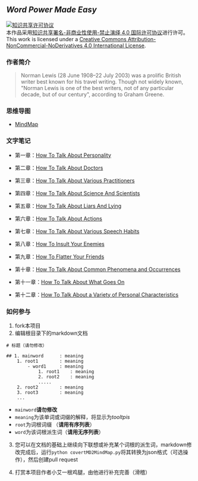 ## *Word Power Made Easy*


<a rel="license" href="http://creativecommons.org/licenses/by-nc-nd/4.0/"><img alt="知识共享许可协议" style="border-width:0" src="https://i.creativecommons.org/l/by-nc-nd/4.0/88x31.png" /></a><br />本作品采用<a rel="license" href="http://creativecommons.org/licenses/by-nc-nd/4.0/">知识共享署名-非商业性使用-禁止演绎 4.0 国际许可协议</a>进行许可。
<br />This work is licensed under a <a rel="license" href="http://creativecommons.org/licenses/by-nc-nd/4.0/">Creative Commons Attribution-NonCommercial-NoDerivatives 4.0 International License</a>.

### 作者简介

>Norman Lewis (28 June 1908–22 July 2003) was a prolific British writer best known for his travel writing. Though not widely known, "Norman Lewis is one of the best writers, not of any particular decade, but of our century", according to Graham Greene.

### 思维导图

- [MindMap](https://hanxiaomax.github.io/WordPowerMadeEasy/)

### 文字笔记

- 第一章：[How To Talk About Personality](https://github.com/hanxiaomax/WordPowerMadeEasy/blob/master/How_to_talk_about_personality.md)


- 第二章：[How To Talk About Doctors](https://github.com/hanxiaomax/WordPowerMadeEasy/blob/master/How_to_talk_about_doctors.md)

- 第三章：[How To Talk About Various Practitioners](https://github.com/hanxiaomax/WordPowerMadeEasy/blob/master/How_to_talk_about_various_practitioners.md)

- 第四章：[How To Talk About Science And Scientists](https://github.com/hanxiaomax/WordPowerMadeEasy/blob/master/How_to_talk_about_science_and_scientist.md)

- 第五章：[How To Talk About Liars And Lying](https://github.com/hanxiaomax/WordPowerMadeEasy/blob/master/How_to_talk_about_liars_and_lying.md)

- 第六章：[How To Talk About Actions](https://github.com/hanxiaomax/WordPowerMadeEasy/blob/master/How_to_talk_about_actions.md)

- 第七章：[How To Talk About Various Speech Habits](https://github.com/hanxiaomax/WordPowerMadeEasy/blob/master/How_to_talk_about_various_speech_habits.md)

- 第八章：[How To Insult Your Enemies](https://github.com/hanxiaomax/WordPowerMadeEasy/blob/master/How_to_insult_your_enemies.md)

- 第九章：[How To Flatter Your Friends](https://github.com/hanxiaomax/WordPowerMadeEasy/blob/master/How_to_flatter_your_friends.md)

- 第十章：[How To Talk About Common Phenomena and Occurrences](https://github.com/hanxiaomax/WordPowerMadeEasy/blob/master/How_to_talk_about_common_phenomena_and_occurrences.md)

- 第十一章：[How To Talk About What Goes On](https://github.com/hanxiaomax/WordPowerMadeEasy/blob/master/how_to_talk_about_what_goes_on.md)

- 第十二章：[How To Talk About a Variety of Personal Characteristics](https://github.com/hanxiaomax/WordPowerMadeEasy/blob/master/How_to_talk_about_a_variety_of_personal_characteristics.md)



### 如何参与

1. fork本项目
2. 编辑根目录下的markdown文档

```
# 标题（请勿修改）

## 1. mainword      : meaning
    1. root1        : meaning
        - word1     : meaning
            1. root1    : meaning  
            2. root2    : meaning
            .....
    2. root2        : meaning
    3. root3        : meaning
    ...    
```

- `mainword`**请勿修改**
- `meaning`为该单词或词缀的解释，将显示为*tooltpis*
- `root`为词根词缀 （**请用有序列表**）
- `word`为该词根派生词（**请用无序列表**）

3. 您可以在文档的基础上继续向下联想或补充某个词根的派生词，markdown修改完成后，运行`python covertMD2MindMap.py`将其转换为json格式（可选操作），然后创建pull request

4. 打赏本项目作者小艾一根鸡腿，由他进行补充完善（滑稽）
